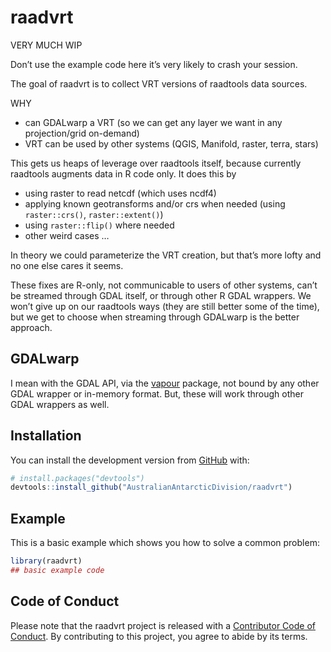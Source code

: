 
<!-- README.md is generated from README.Rmd. Please edit that file -->

# raadvrt

<!-- badges: start -->

<!-- badges: end -->

VERY MUCH WIP

Don’t use the example code here it’s very likely to crash your session.

The goal of raadvrt is to collect VRT versions of raadtools data
sources.

WHY

  - can GDALwarp a VRT (so we can get any layer we want in any
    projection/grid on-demand)
  - VRT can be used by other systems (QGIS, Manifold, raster, terra,
    stars)

This gets us heaps of leverage over raadtools itself, because currently
raadtools augments data in R code only. It does this by

  - using raster to read netcdf (which uses ncdf4)
  - applying known geotransforms and/or crs when needed (using
    `raster::crs()`, `raster::extent()`)
  - using `raster::flip()` where needed
  - other weird cases …

In theory we could parameterize the VRT creation, but that’s more lofty
and no one else cares it seems.

These fixes are R-only, not communicable to users of other systems,
can’t be streamed through GDAL itself, or through other R GDAL
wrappers. We won’t give up on our raadtools ways (they are still better
some of the time), but we get to choose when streaming through GDALwarp
is the better approach.

## GDALwarp

I mean with the GDAL API, via the
[vapour](https://CRAN.r-project.org/package=vapour) package, not bound
by any other GDAL wrapper or in-memory format. But, these will work
through other GDAL wrappers as well.

## Installation

You can install the development version from
[GitHub](https://github.com/) with:

``` r
# install.packages("devtools")
devtools::install_github("AustralianAntarcticDivision/raadvrt")
```

## Example

This is a basic example which shows you how to solve a common problem:

``` r
library(raadvrt)
## basic example code
```

## Code of Conduct

Please note that the raadvrt project is released with a [Contributor
Code of
Conduct](https://contributor-covenant.org/version/2/0/CODE_OF_CONDUCT.html).
By contributing to this project, you agree to abide by its terms.
